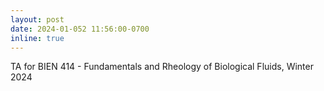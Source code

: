 ```yaml
---
layout: post
date: 2024-01-052 11:56:00-0700
inline: true
---
```

TA for BIEN 414 - Fundamentals and Rheology of Biological Fluids, Winter 2024

